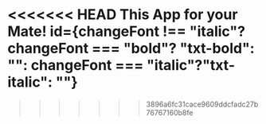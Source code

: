 <<<<<<< HEAD
This App for your Mate!
id={changeFont !== "italic"? changeFont === "bold"? "txt-bold": "": changeFont === "italic"?"txt-italic": ""}
=======

>>>>>>> 3896a6fc31cace9609ddcfadc27b76767160b8fe
